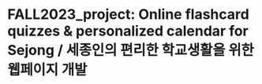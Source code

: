# FALL2023_project: Online flashcard quizzes & personalized calendar for Sejong / 세종인의 편리한 학교생활을 위한 웹페이지 개발
